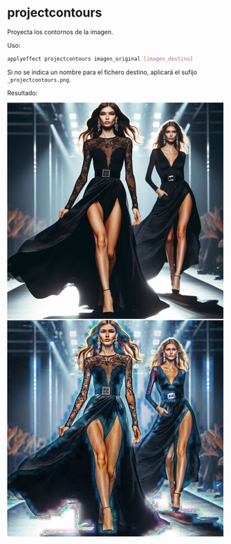 # projectcontours

Proyecta los contornos de la imagen.

Uso:

``` sh
applyeffect projectcontours imagen_original [imagen_destino]
```

Si no se indica un nombre para el fichero destino, aplicará el sufijo `_projectcontours.png`.

Resultado:

![imagen original](../../images/image.jpg)
![projectcontours](../../images/image_projectcontours.png)
